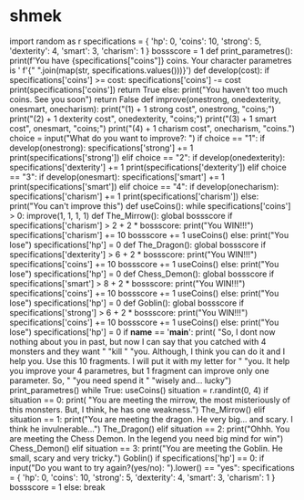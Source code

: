 # shmek
import random as r  specifications = {     'hp': 0,     'coins': 10,     'strong': 5,     'dexterity': 4,     'smart': 3,     'charism': 1 } bossscore = 1   def print_parametres():     print(f'You have {specifications["coins"]} coins. Your character parametres is '           f'{" ".join(map(str, specifications.values()))}')   def develop(cost):     if specifications['coins'] >= cost:         specifications['coins'] -= cost         print(specifications['coins'])         return True     else:         print("You haven't too much coins. See you soon")         return False   def improve(onestrong, onedexterity, onesmart, onecharism):     print("(1) + 1 strong cost", onestrong, "coins;")     print("(2) + 1 dexterity cost", onedexterity, "coins;")     print("(3) + 1 smart cost", onesmart, "coins;")     print("(4) + 1 charism cost", onecharism, "coins.")      choice = input("What do you want to improve?: ")     if choice == "1":         if develop(onestrong):             specifications['strong'] += 1             print(specifications['strong'])     elif choice == "2":         if develop(onedexterity):             specifications['dexterity'] += 1             print(specifications['dexterity'])     elif choice == "3":         if develop(onesmart):             specifications['smart'] += 1             print(specifications['smart'])     elif choice == "4":         if develop(onecharism):             specifications['charism'] += 1             print(specifications['charism'])     else:         print("You can't improve this")   def useCoins():     while specifications['coins'] > 0:         improve(1, 1, 1, 1)   def The_Mirrow():     global bossscore     if specifications['charism'] > 2 + 2 * bossscore:         print("You WIN!!!")         specifications['charism'] += 10         bossscore += 1         useCoins()     else:         print("You lose")         specifications['hp'] = 0   def The_Dragon():     global bossscore     if specifications['dexterity'] > 6 + 2 * bossscore:         print("You WIN!!!")         specifications['coins'] += 10         bossscore += 1         useCoins()      else:         print("You lose")         specifications['hp'] = 0   def Chess_Demon():     global bossscore     if specifications['smart'] > 8 + 2 * bossscore:         print("You WIN!!!")         specifications['coins'] += 10         bossscore += 1         useCoins()     else:         print("You lose")         specifications['hp'] = 0  def Goblin():     global bossscore     if specifications['strong'] > 6 + 2 * bossscore:         print("You WIN!!!")         specifications['coins'] += 10         bossscore += 1         useCoins()     else:         print("You lose")         specifications['hp'] = 0   if __name__ == '__main__':     print(         "So, I dont now nothing about you in past, but now I can say that you catched with 4 monsters and they want "         "kill "         "you. Although, I think you can do it and I help you. Use this 10 fragments. I will put it with my letter for "         "you. It help you improve your 4 parametres, but 1 fragment can improve only one parameter. So, "         "you need spend it "         "wisely and... lucky")     print_parametres()     while True:         useCoins()         situation = r.randint(0, 4)         if situation == 0:             print(                 "You are meeting the mirrow, the most misteriously of this monsters. But, I think, he has one weakness.")             The_Mirrow()         elif situation == 1:             print("You are meeting the dragon. He very big... and scary. I think he invulnerable...")             The_Dragon()         elif situation == 2:             print("Ohhh. You are meeting the Chess Demon. In the legend you need big mind for win")             Chess_Demon()         elif situation == 3:             print("You are meeting the Goblin. He small, scary and very tricky.")             Goblin()         if specifications['hp'] == 0:             if input("Do you want to try again?(yes/no): ").lower() == "yes":                 specifications = {                     'hp': 0,                     'coins': 10,                     'strong': 5,                     'dexterity': 4,                     'smart': 3,                     'charism': 1                 }                 bossscore = 1             else:                 break
